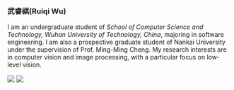 ### 武睿祺(Ruiqi Wu)
I am an undergraduate student of _School of Computer Science and Technology, Wuhan University of Technology, China_, majoring in software engineering. I am also a prospective graduate student of Nankai University under the supervision of Prof. Ming-Ming Cheng. My research interests are in computer vision and image processing, with a particular focus on low-level vision.

<div>
<img align="center" src="https://github-readme-stats.vercel.app/api?username=a1050562365&include_all_commits=true&show_icons=true&hide=issues&count_private=true" />
 <img align="center" src="https://github-readme-stats.vercel.app/api/top-langs/?username=a1050562365&layout=compact" />
</div>

